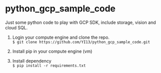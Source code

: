 # python_gcp_sample_code

Just some python code to play with GCP SDK, include storage, vision and cloud SQL.

1. Login your compute engine and clone the repo.\
```$ git clone https://github.com/YI13/python_gcp_sample_code.git```

2. Install pip in your compute engine (vm)

3. Install dependency\
```$ pip install -r requirements.txt```
